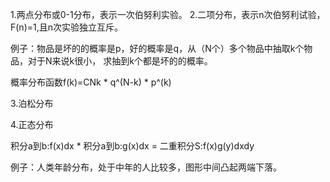 1.两点分布或0-1分布，表示一次伯努利实验。
2.二项分布，表示n次伯努利试验，F(n)=1,且n次实验独立互斥。

例子：物品是坏的的概率是p，好的概率是q，从（N个）多个物品中抽取k个物品，对于N来说k很小，
求抽到k个都是坏的的概率。

概率分布函数f(k)=CNk * q^(N-k) * p^(k)

3.泊松分布

4.正态分布

积分a到b:f(x)dx * 积分a到b:g(x)dx = 二重积分S:f(x)g(y)dxdy


例子：人类年龄分布，处于中年的人比较多，图形中间凸起两端下落。